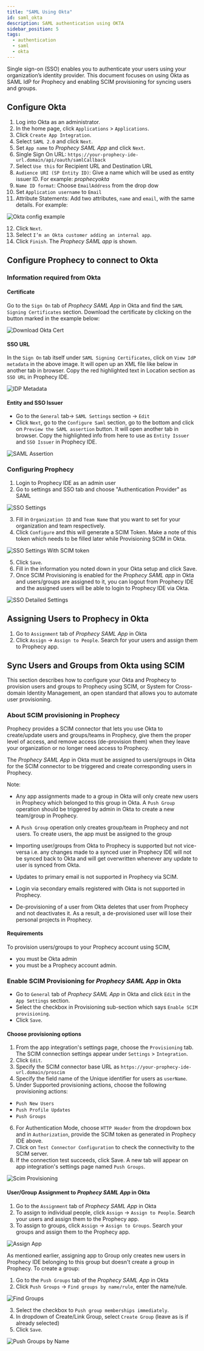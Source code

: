 ```yaml
---
title: "SAML Using Okta"
id: saml_okta
description: SAML authentication using OKTA
sidebar_position: 5
tags:
  - authentication
  - saml
  - okta
---
```


Single sign-on (SSO) enables you to authenticate your users using your organization’s identity provider.
This document focuses on using Okta as SAML IdP for Prophecy and enabling SCIM provisioning for syncing users and
groups.

## Configure Okta

1. Log into Okta as an administrator.
2. In the home page, click `Applications` > `Applications`.
3. Click `Create App Integration`.
4. Select `SAML 2.0` and click `Next`.
5. Set `App name` to _Prophecy SAML App_ and click `Next`.
6. Single Sign On URL: `https://your-prophecy-ide-url.domain/api/oauth/samlCallback`
7. Select `Use this` for Recipient URL and Destination URL
8. `Audience URI (SP Entity ID)`: Give a name which will be used as entity issuer ID. For example: _prophecyokta_
9. `Name ID format`: Choose `EmailAddress` from the drop dow
10. Set `Application username` to `Email`
11. Attribute Statements: Add two attributes, `name` and `email`, with the same details. For example:

![Okta config example](./img/okta_example.png)

12. Click `Next`.
13. Select `I’m an Okta customer adding an internal app`.
14. Click `Finish`. The _Prophecy SAML app_ is shown.

## Configure Prophecy to connect to Okta

### Information required from Okta

#### Certificate

Go to the `Sign On` tab of _Prophecy SAML App_ in Okta and find the `SAML Signing Certificates` section. Download the certificate by clicking on the button marked in the example below:

![Download Okta Cert](./img/okta_dl_cert.png)

#### SSO URL

In the `Sign On` tab itself under `SAML Signing Certificates`, click on `View IdP metadata` in the above image. It will open up an XML file like below in another tab in browser. Copy the red highlighted text in Location section as `SSO URL` in Prophecy IDE.

![IDP Metadata](./img/okta_idp_metadata_xml.png)

#### Entity and SSO Issuer

- Go to the `General` tab-> `SAML Settings` section -> `Edit`
- Click `Next`, go to the `Configure Saml` section, go to the bottom and click on `Preview the SAML assertion` button. It will open another tab in browser. Copy the highlighted info from here to use as `Entity Issuer` and `SSO Issuer` in Prophecy IDE.

![SAML Assertion](./img/okta_xml.png)

### Configuring Prophecy

1. Login to Prophecy IDE as an admin user
2. Go to settings and SSO tab and choose "Authentication Provider" as SAML

![SSO Settings](./img/sso_settings.png)

3. Fill in `Organization ID` and `Team Name` that you want to set for your organization and team respectively.
4. Click `Configure` and this will generate a SCIM Token. Make a note of this token which needs to be filled later while Provisioning SCIM in Okta.

![SSO Settings With SCIM token](./img/sso_settings_with_token.png)

5. Click `Save`.
6. Fill in the information you noted down in your Okta setup and click Save.
7. Once SCIM Provisioning is enabled for the _Prophecy SAML app_ in Okta and users/groups are assigned to it, you can logout from Prophecy IDE and the assigned users will be able to login to Prophecy IDE via Okta.

![SSO Detailed Settings](./img/sso_settings_detailed.png)

## Assigning Users to Prophecy in Okta

1. Go to `Assignment` tab of _Prophecy SAML App_ in Okta
2. Click `Assign` -> `Assign to People`. Search for your users and assign them to Prophecy app.

## Sync Users and Groups from Okta using SCIM

This section describes how to configure your Okta and Prophecy to provision users and groups to Prophecy using SCIM,
or System for Cross-domain Identity Management, an open standard that allows you to automate user provisioning.

### About SCIM provisioning in Prophecy

Prophecy provides a SCIM connector that lets you use Okta to create/update users and groups/teams in Prophecy, give them the proper level of access,
and remove access (de-provision them) when they leave your organization or no longer need access to Prophecy.

The _Prophecy SAML App_ in Okta must be assigned to users/groups in Okta for the SCIM connector to be triggered and
create corresponding users in Prophecy.

Note:

- Any app assignments made to a group in Okta will only create new users in Prophecy which belonged to this
  group in Okta. A `Push Group` operation should be triggered by admin in Okta to create a new team/group in Prophecy.

- A `Push Group` operation only creates group/team in Prophecy and not users. To create users, the app must be assigned
  to the group

- Importing user/groups from Okta to Prophecy is supported but not vice-versa i.e. any changes made to a synced user in
  Prophecy IDE will not be synced back to Okta and will get overwritten whenever any update to user is synced from Okta.

- Updates to primary email is not supported in Prophecy via SCIM.

- Login via secondary emails registered with Okta is not supported in Prophecy.

- De-provisioning of a user from Okta deletes that user from Prophecy and not deactivates it. As a result, a
  de-provisioned user will lose their personal projects in Prophecy.

#### Requirements

To provision users/groups to your Prophecy account using SCIM,

- you must be Okta admin
- you must be a Prophecy account admin.

### Enable SCIM Provisioning for _Prophecy SAML App_ in Okta

- Go to `General` tab of _Prophecy SAML App_ in Okta and click `Edit` in the `App Settings` section.
- Select the checkbox in Provisioning sub-section which says `Enable SCIM provisioning`.
- Click `Save`.

#### Choose provisioning options

1. From the app integration's settings page, choose the `Provisioning` tab. The SCIM connection settings appear under `Settings` > `Integration`.
2. Click `Edit`.
3. Specify the SCIM connector base URL as `https://your-prophecy-ide-url.domain/proscim`
4. Specify the field name of the Unique identifier for users as `userName`.
5. Under Supported provisioning actions, choose the following provisioning actions:

- `Push New Users`
- `Push Profile Updates`
- `Push Groups`

6. For Authentication Mode, choose `HTTP Header` from the dropdown box and in `Authorization`, provide the SCIM token as generated in Prophecy IDE above.
7. Click on `Test Connector Configuration` to check the connectivity to the SCIM server.
8. If the connection test succeeds, click Save. A new tab will appear on app integration's settings page named `Push Groups`.

![Scim Provisioning](./img/scim_provisioning.png)

#### User/Group Assignment to _Prophecy SAML App_ in Okta

1. Go to the `Assignment` tab of _Prophecy SAML App_ in Okta
2. To assign to individual people, click `Assign` -> `Assign to People`. Search your users and assign them to the Prophecy app.
3. To assign to groups, click `Assign` -> `Assign to Groups`. Search your groups and assign them to the Prophecy app.

![Assign App](./img/app_assign.png)

As mentioned earlier, assigning app to Group only creates new users in Prophecy IDE belonging to this group but doesn't create a group in Prophecy. To create a group:

1. Go to the `Push Groups` tab of the _Prophecy SAML App_ in Okta
2. Click `Push Groups` -> `Find groups by name/rule`, enter the name/rule.

![Find Groups](./img/push_groups_find.png)

3. Select the checkbox to `Push group memberships immediately`.
4. In dropdown of Create/Link Group, select `Create Group` (leave as is if already selected)
5. Click `Save`.

![Push Groups by Name](./img/push_groups_by_name.png)
